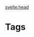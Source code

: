 <script>
  import TagsList from "$lib/components/TagsList.svelte";

  export let data;
</script>

<!-- TODO: edit the meta for SEO -->

<svelte:head>

  <title>Tags</title>
  <meta data-key="description" name="description" content="Testing" />
</svelte:head>

# Tags

<TagsList posts={data.posts} />

